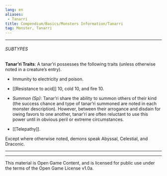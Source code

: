```yaml
---
lang: en
aliases:
 - Tanarri
title: Compendium/Basics/Monsters Information/Tanarri
tag: Monster, Tanarri
---
```



---

###### SUBTYPES


**Tanar’ri Traits**: A tanar’ri possesses the following traits (unless otherwise noted in a creature’s entry).

- Immunity to electricity and poison.
    
- [[Resistance to acid]] 10, cold 10, and fire 10.
    
- _Summon (Sp)_: Tanar’ri share the ability to summon others of their kind (the success chance and type of tanar’ri summoned are noted in each monster description). However, between their arrogance and disdain for owing favors to one another, tanar’ri are often reluctant to use this power until in obvious peril or extreme circumstances.
    
- [[Telepathy]].
    

Except where otherwise noted, demons speak Abyssal, Celestial, and Draconic.



---

---

This material is Open Game Content, and is licensed for public use under the terms of the Open Game License v1.0a.
